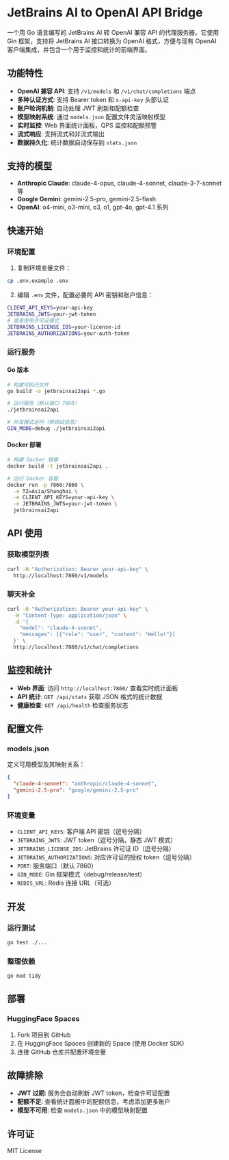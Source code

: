 # JetBrains AI to OpenAI API Bridge

一个用 Go 语言编写的 JetBrains AI 转 OpenAI 兼容 API 的代理服务器。它使用 Gin 框架，支持将 JetBrains AI 接口转换为 OpenAI 格式，方便与现有 OpenAI 客户端集成，并包含一个用于监控和统计的前端界面。

## 功能特性

- **OpenAI 兼容 API**: 支持 `/v1/models` 和 `/v1/chat/completions` 端点
- **多种认证方式**: 支持 Bearer token 和 `x-api-key` 头部认证
- **账户轮询机制**: 自动处理 JWT 刷新和配额检查
- **模型映射系统**: 通过 `models.json` 配置文件灵活映射模型
- **实时监控**: Web 界面统计面板，QPS 监控和配额预警
- **流式响应**: 支持流式和非流式输出
- **数据持久化**: 统计数据自动保存到 `stats.json`

## 支持的模型

- **Anthropic Claude**: claude-4-opus, claude-4-sonnet, claude-3-7-sonnet 等
- **Google Gemini**: gemini-2.5-pro, gemini-2.5-flash
- **OpenAI**: o4-mini, o3-mini, o3, o1, gpt-4o, gpt-4.1 系列

## 快速开始

### 环境配置

1. 复制环境变量文件：
```bash
cp .env.example .env
```

2. 编辑 `.env` 文件，配置必要的 API 密钥和账户信息：
```bash
CLIENT_API_KEYS=your-api-key
JETBRAINS_JWTS=your-jwt-token
# 或者使用许可证模式
JETBRAINS_LICENSE_IDS=your-license-id
JETBRAINS_AUTHORIZATIONS=your-auth-token
```

### 运行服务

#### Go 版本
```bash
# 构建可执行文件
go build -o jetbrainsai2api *.go

# 运行服务（默认端口 7860）
./jetbrainsai2api

# 开发模式运行（带调试信息）
GIN_MODE=debug ./jetbrainsai2api
```

#### Docker 部署
```bash
# 构建 Docker 镜像
docker build -t jetbrainsai2api .

# 运行 Docker 容器
docker run -p 7860:7860 \
  -e TZ=Asia/Shanghai \
  -e CLIENT_API_KEYS=your-api-key \
  -e JETBRAINS_JWTS=your-jwt-token \
  jetbrainsai2api
```

## API 使用

### 获取模型列表
```bash
curl -H "Authorization: Bearer your-api-key" \
  http://localhost:7860/v1/models
```

### 聊天补全
```bash
curl -H "Authorization: Bearer your-api-key" \
  -H "Content-Type: application/json" \
  -d '{
    "model": "claude-4-sonnet",
    "messages": [{"role": "user", "content": "Hello!"}]
  }' \
  http://localhost:7860/v1/chat/completions
```

## 监控和统计

- **Web 界面**: 访问 `http://localhost:7860/` 查看实时统计面板
- **API 统计**: `GET /api/stats` 获取 JSON 格式的统计数据
- **健康检查**: `GET /api/health` 检查服务状态

## 配置文件

### models.json
定义可用模型及其映射关系：
```json
{
  "claude-4-sonnet": "anthropic/claude-4-sonnet",
  "gemini-2.5-pro": "google/gemini-2.5-pro"
}
```

### 环境变量
- `CLIENT_API_KEYS`: 客户端 API 密钥（逗号分隔）
- `JETBRAINS_JWTS`: JWT token（逗号分隔，静态 JWT 模式）
- `JETBRAINS_LICENSE_IDS`: JetBrains 许可证 ID（逗号分隔）
- `JETBRAINS_AUTHORIZATIONS`: 对应许可证的授权 token（逗号分隔）
- `PORT`: 服务端口（默认 7860）
- `GIN_MODE`: Gin 框架模式（debug/release/test）
- `REDIS_URL`: Redis 连接 URL（可选）

## 开发

### 运行测试
```bash
go test ./...
```

### 整理依赖
```bash
go mod tidy
```

## 部署

### HuggingFace Spaces
1. Fork 项目到 GitHub
2. 在 HuggingFace Spaces 创建新的 Space (使用 Docker SDK)
3. 连接 GitHub 仓库并配置环境变量

## 故障排除

- **JWT 过期**: 服务会自动刷新 JWT token，检查许可证配置
- **配额不足**: 查看统计面板中的配额信息，考虑添加更多账户
- **模型不可用**: 检查 `models.json` 中的模型映射配置

## 许可证

MIT License